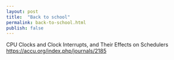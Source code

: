 ```yaml
---
layout: post
title:  "Back to school"
permalink: back-to-school.html
publish: false
---
```


CPU Clocks and Clock Interrupts, and Their Effects on Schedulers
https://accu.org/index.php/journals/2185
